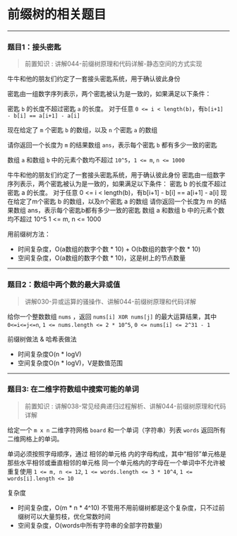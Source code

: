 # 前缀树的相关题目

---

### 题目1：接头密匙

> 前置知识 : 讲解044-前缀树原理和代码详解-静态空间的方式实现

牛牛和他的朋友们约定了一套接头密匙系统，用于确认彼此身份

密匙由一组数字序列表示，两个密匙被认为是一致的，如果满足以下条件：

密匙 `b` 的长度不超过密匙 `a` 的长度。
对于任意 `0 <= i < length(b)`，有`b[i+1] - b[i] == a[i+1] - a[i]`

现在给定了 `m` 个密匙 `b` 的数组，以及 `n` 个密匙 `a` 的数组

请你返回一个长度为 `m` 的结果数组 `ans`，表示每个密匙 `b` 都有多少一致的密匙

数组 `a` 和数组 `b` 中的元素个数均不超过 `10^5`，`1 <= m`, `n <= 1000`

牛牛和他的朋友们约定了一套接头密匙系统，用于确认彼此身份
密匙由一组数字序列表示，两个密匙被认为是一致的，如果满足以下条件：
密匙 b 的长度不超过密匙 a 的长度。
对于任意 0 <= i < length(b)，有b[i+1] - b[i] == a[i+1] - a[i]
现在给定了m个密匙 b 的数组，以及n个密匙 a 的数组
请你返回一个长度为 m 的结果数组 ans，表示每个密匙b都有多少一致的密匙
数组 a 和数组 b 中的元素个数均不超过 10^5
1 <= m, n <= 1000

用前缀树方法：

- 时间复杂度，O(a数组的数字个数 * 10) + O(b数组的数字个数 * 10)
- 空间复杂度，O(a数组的数字个数 * 10)，这是树上的节点数量

--- 

### 题目2：数组中两个数的最大异或值

> 讲解030-异或运算的骚操作、讲解044-前缀树原理和代码详解

给你一个整数数组 `nums` ，返回 `nums[i] XOR nums[j]` 的最大运算结果，其中 `0<=i<=j<=n`,
`1 <= nums.length <= 2 * 10^5`,
`0 <= nums[i] <= 2^31 - 1`

前缀树做法 & 哈希表做法

- 时间复杂度O(n * logV)
- 空间复杂度O(n * logV)，V是数值范围

---

### 题目3: 在二维字符数组中搜索可能的单词

> 前置知识 : 讲解038-常见经典递归过程解析、讲解044-前缀树原理和代码详解

给定一个 `m x n` 二维字符网格 `board` 和一个单词（字符串）列表 `words`
返回所有二维网格上的单词。

单词必须按照字母顺序，通过 相邻的单元格 内的字母构成，其中“相邻”单元格是那些水平相邻或垂直相邻的单元格
同一个单元格内的字母在一个单词中不允许被重复使用
`1 <= m, n <= 12`,
`1 <= words.length <= 3 * 10^4`,
`1 <= words[i].length <= 10`

复杂度

- 时间复杂度，O(m * n * 4^10) 不管用不用前缀树都是这个复杂度，只不过前缀树可以大量剪枝，优化常数时间
- 空间复杂度，O(words中所有字符串的全部字符数量)

